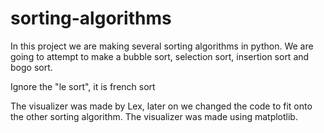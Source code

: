 # sorting-algorithms
In this project we are making several sorting algorithms in python.
We are going to attempt to make a bubble sort, selection sort, insertion sort and bogo sort.

Ignore the "le sort", it is french sort

The visualizer was made by Lex, later on we changed the code to fit onto the other sorting algorithm.
The visualizer was made using matplotlib.